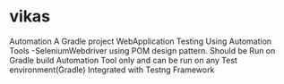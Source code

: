 # vikas
Automation
A Gradle project 
WebApplication Testing Using Automation Tools -SeleniumWebdriver using POM design pattern.
Should be Run on Gradle build Automation Tool only 
and can be run on any Test environment(Gradle)
Integrated with Testng Framework
